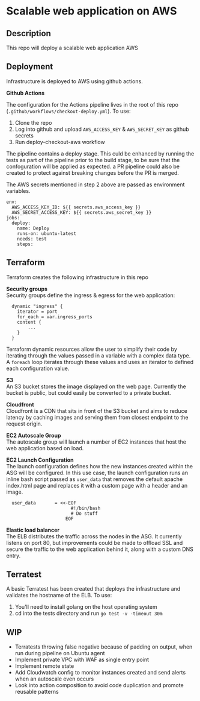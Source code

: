 # Scalable web application on AWS

## Description
This repo will deploy a scalable web application AWS



## Deployment

Infrastructure is deployed to AWS using github actions.

**Github Actions**

The configuration for the Actions pipeline lives in the root of this repo (`.github/workflows/checkout-deploy.yml`). To use:
1. Clone the repo
2. Log into github and upload `AWS_ACCESS_KEY` & `AWS_SECRET_KEY` as github secrets
3. Run deploy-checkout-aws workflow

The pipeline contains a deploy stage. This culd be enhanced by running the tests as part of the pipeline prior to the build stage, to be sure that the confoguration will be applied as expected. a PR pipeline could also be created to protect against breaking changes before the PR is merged.

The AWS secrets mentioned in step 2 above are passed as environment variables.

```
env:
  AWS_ACCESS_KEY_ID: ${{ secrets.aws_access_key }}
  AWS_SECRET_ACCESS_KEY: ${{ secrets.aws_secret_key }}
jobs:
  deploy:
    name: Deploy
    runs-on: ubuntu-latest
    needs: test
    steps:
```


## Terraform

Terraform creates the following infrastructure in this repo

**Security groups**
<br />
Security groups define the ingress & egress for the web application:

```
  dynamic "ingress" {
    iterator = port
    for_each = var.ingress_ports
    content {
        ...
    }
  }
```
Terraform dynamic resources allow the user to simplify their code by iterating through the values passed in a variable with a complex data type. A `foreach` loop iterates through these values and uses an iterator to defined each configuration value.

**S3**
<br />
An S3 bucket stores the image displayed on the web page. Currently the bucket is public, but could easily be converted to a private bucket.

**Cloudfront**
<br />
Cloudfront is a CDN that sits in front of the S3 bucket and aims to reduce latency by caching images and serving them from closest endpoint to the request origin.

**EC2 Autoscale Group**
<br />
The autoscale group will launch a number of EC2 instances that host the web application based on load. 

**EC2 Launch Configuration**
<br />
The launch configuration defines how the new instances created within the ASG will be configured. In this use case, the launch configuration runs an inline bash script passed as `user_data` that removes the default apache index.html page and replaces it with a custom page with a header and an image.

```
  user_data       = <<-EOF
                        #!/bin/bash
                        # Do stuff
                      EOF
```

**Elastic load balancer**
<br />
The ELB distributes the traffic across the nodes in the ASG. It currently listens on port 80, but improvements could be made to offload SSL and secure the traffic to the web application behind it, along with a custom DNS entry.

## Terratest
A basic Terratest has been created that deploys the infrastructure and validates the hostname of the ELB. To use:
1. You'll need to install golang on the host operating system
2. cd into the tests directory and run `go test -v -timeout 30m`

## WIP
* Terratests throwing false negative because of padding on output, when run during pipeline on Ubuntu agent
* Implement private VPC with WAF as single entry point
* Implement remote state
* Add Cloudwatch config to monitor instances created and send alerts when an autoscale even occurs
* Look into action composition to avoid code duplication and promote reusable patterns
